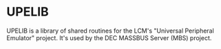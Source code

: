 # UPELIB

UPELIB is a library of shared routines for the LCM's "Universal Peripheral
Emulator" project.  It's used by the DEC MASSBUS Server (MBS) project.
